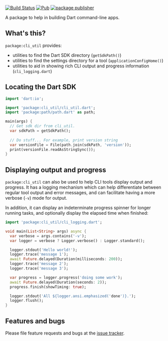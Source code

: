 [![Build Status](https://github.com/dart-lang/cli_util/workflows/Dart/badge.svg)](https://github.com/dart-lang/cli_util/actions)
[![Pub](https://img.shields.io/pub/v/cli_util.svg)](https://pub.dev/packages/cli_util)
[![package publisher](https://img.shields.io/pub/publisher/cli_util.svg)](https://pub.dev/packages/cli_util/publisher)

A package to help in building Dart command-line apps.

## What's this?

`package:cli_util` provides:
- utilities to find the Dart SDK directory (`getSdkPath()`)
- utilities to find the settings directory for a tool (`applicationConfigHome()`)
- utilities to aid in showing rich CLI output and progress information (`cli_logging.dart`)

## Locating the Dart SDK

```dart
import 'dart:io';

import 'package:cli_util/cli_util.dart';
import 'package:path/path.dart' as path;

main(args) {
  // Get sdk dir from cli_util.
  var sdkPath = getSdkPath();
  
  // Do stuff... For example, print version string
  var versionFile = File(path.join(sdkPath, 'version'));
  print(versionFile.readAsStringSync());
}
```

## Displaying output and progress

`package:cli_util` can also be used to help CLI tools display output and progress.
It has a logging mechanism which can help differentiate between regular tool
output and error messages, and can facilitate having a more verbose (`-v`) mode for
output.

In addition, it can display an indeterminate progress spinner for longer running
tasks, and optionally display the elapsed time when finished: 

```dart
import 'package:cli_util/cli_logging.dart';

void main(List<String> args) async {
  var verbose = args.contains('-v');
  var logger = verbose ? Logger.verbose() : Logger.standard();

  logger.stdout('Hello world!');
  logger.trace('message 1');
  await Future.delayed(Duration(milliseconds: 200));
  logger.trace('message 2');
  logger.trace('message 3');

  var progress = logger.progress('doing some work');
  await Future.delayed(Duration(seconds: 2));
  progress.finish(showTiming: true);

  logger.stdout('All ${logger.ansi.emphasized('done')}.');
  logger.flush();
}
```

## Features and bugs

Please file feature requests and bugs at the [issue tracker][tracker].

[tracker]: https://github.com/dart-lang/cli_util/issues
